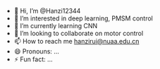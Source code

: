 - 👋 Hi, I’m @Hanzi12344
- 👀 I’m interested in deep learning, PMSM control
- 🌱 I’m currently learning CNN
- 💞️ I’m looking to collaborate on motor control
- 📫 How to reach me hanzirui@nuaa.edu.cn
- 😄 Pronouns: ...
- ⚡ Fun fact: ...

<!---
Hanzi12344/Hanzi12344 is a ✨ special ✨ repository because its `README.md` (this file) appears on your GitHub profile.
You can click the Preview link to take a look at your changes.
--->
